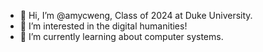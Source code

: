 - 👋 Hi, I’m @amycweng, Class of 2024 at Duke University. 
- 👀 I’m interested in the digital humanities! 
- 🌱 I’m currently learning about computer systems. 


<!---
amycweng/amycweng is a ✨ special ✨ repository because its `README.md` (this file) appears on your GitHub profile.
- 💞️ I’m looking to collaborate
- 📫 How to reach me 
--->
